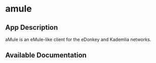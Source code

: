 # amule

## App Description

aMule is an eMule-like client for the eDonkey and Kademlia networks.

## Available Documentation

